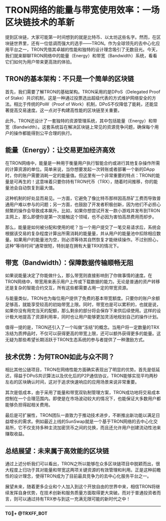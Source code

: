 # TRON网络的能量与带宽使用效率：一场区块链技术的革新

提到区块链，大家可能第一时间想到的就是比特币、以太坊这些名字。然而，在区块链世界里，还有一位低调而强大的选手——TRON。作为全球领先的去中心化应用平台之一，TRON凭借其卓越的性能和独特的设计理念吸引了无数目光。今天，我们就来聊聊TRON网络中的能量（Energy）和带宽（Bandwidth）系统，看看它们如何为用户带来更高效的体验。

## TRON的基本架构：不只是一个简单的区块链

首先，我们需要了解TRON的基础架构。TRON采用的是DPoS（Delegated Proof of Stake）共识机制，这是一种通过投票选出超级代表的方式维护网络安全的方法。相比于传统的PoW（Proof of Work）机制，DPoS不仅降低了能耗，还能显著提高交易速度。这一点对于构建高性能的区块链至关重要。

此外，TRON还设计了一套独特的资源管理系统，其中包括能量（Energy）和带宽（Bandwidth）。这套系统旨在解决区块链上常见的资源竞争问题，确保每个用户的操作都能得到公平合理的执行。

## 能量（Energy）：让交易更加经济高效

在TRON网络中，能量是一种用于衡量用户执行智能合约或进行其他复杂操作所需的计算资源的单位。简单来说，当你想要发起一次转账或者部署一个新的DApp时，你的账户需要消耗一定的能量值。但这里有一个非常重要的特点：TRON的能量是可再生的！这意味着只要你持有TRON代币（TRX），随着时间推移，你的能量池会自动恢复到最大值。

这种机制的好处显而易见。一方面，它避免了像比特币那样因高昂矿工费而导致普通用户难以参与的问题；另一方面，也鼓励了开发者积极创新，因为他们不必担心频繁的操作会导致成本飙升。比如，如果你想尝试开发一款小游戏并发布到TRON主网上，那么即便你是第一次接触这个领域，也不必因为害怕高昂费用而却步。

那么，能量是如何被分配和使用的呢？当一个用户提交了一笔交易请求后，系统会根据该交易的复杂程度计算出所需消耗的能量量，并从用户的能量池中扣除相应数量。如果用户的能量池为空，则必须等待其自然恢复才能继续操作。不过别担心，这种“等待时间”通常很短，特别是在拥有大量TRX的情况下。

## 带宽（Bandwidth）：保障数据传输顺畅无阻

如果说能量决定了你能做什么，那么带宽则直接影响到了你做事情的速度。在TRON网络中，带宽用来表示用户上传或下载数据的能力。无论是普通的资产转移还是复杂的智能合约交互，所有这些都需要占用一定的带宽资源。

与能量类似，TRON也为每位用户提供了免费的基本带宽额度。只要你的账户余额足够高，就能享受较高的初始带宽上限。同时，带宽也是可以累积的，也就是说，如果你没有用完当天的配额，那么剩余的部分将会保存下来供后续使用。这样的设计极大地提高了资源利用率，同时也让用户能够更加灵活地规划自己的操作计划。

值得一提的是，TRON还引入了一个叫做“冻结”的概念。当用户将一定数量的TRX冻结为质押品时，不仅可以获得更高的带宽上限，还可以额外获得更多的能量。这无疑为那些希望长期活跃于TRON生态系统的参与者提供了一种激励方式。

## 技术优势：为何TRON如此与众不同？

相比其他公链项目，TRON在网络性能方面确实表现出了明显的优势。首先是低延迟，得益于DPoS共识算法以及优化后的P2P通信协议，TRON能够实现平均两秒左右的区块确认时间，这对于追求快速响应的应用场景来说非常重要。

其次是低成本，由于采用了能量和带宽双轨制管理方案，TRON成功地将交易成本控制在一个合理范围内。即使是在市场波动较大的情况下，也能保证大多数用户都能够负担得起相关费用。

最后是可扩展性，TRON团队一直致力于推动技术进步，不断推出新功能以满足日益增长的需求。例如最近上线的SunSwap就是一个基于TRON网络的去中心化交易所，它不仅支持多种主流加密货币之间的兑换，而且还允许用户创建流动性池来赚取收益。

## 总结展望：未来属于高效能的区块链

通过上述分析我们可以看出，TRON之所以能够在众多区块链项目中脱颖而出，很大程度上归功于其对能量和带宽这两项关键资源的有效管理和利用。正是这种前瞻性的设计理念，使得TRON成为了目前最具竞争力的去中心化服务平台之一。

展望未来，随着更多企业和个人加入到这个开放自由的世界中来，相信TRON将继续发挥自身优势，在技术创新和服务质量方面取得更大突破。而对于普通投资者而言，则可以通过持有TRX参与到这一充满无限可能的新时代之中！

---

**TG💪+ @TRXFF_BOT**